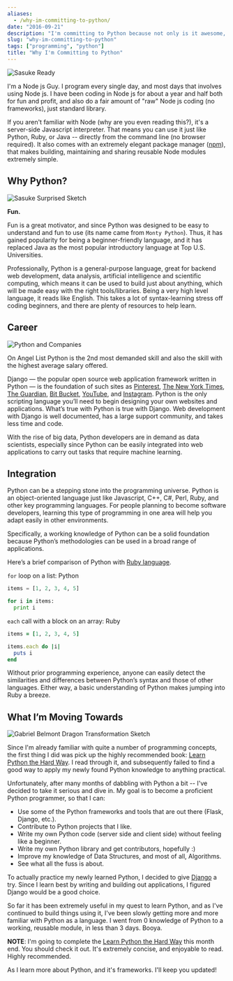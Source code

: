 ```yaml
---
aliases:
  - /why-im-committing-to-python/
date: "2016-09-21"
description: "I'm committing to Python because not only is it awesome, but it's a great way to improve my OOP chops. It's a language for one's soul."
slug: "why-im-committing-to-python"
tags: ["programming", "python"]
title: "Why I'm Committing to Python"
---
```



![Sasuke Ready][]


I'm a Node js Guy. I program every single day, and most days that involves using Node js. I have been coding in Node js for about a year and half both for fun and profit, and also do a fair amount of "raw" Node js coding (no frameworks), just standard library.

If you aren't familiar with Node (why are you even reading this?), it's a server-side Javascript interpreter. That means you can use it just like Python, Ruby, or Java -- directly from the command line (no browser required). It also comes with an extremely elegant package manager ([npm][]), that makes building, maintaining and sharing reusable Node modules extremely simple.

## Why Python?

![Sasuke Surprised Sketch][]


**Fun.** 

Fun is a great motivator, and since Python was designed to be easy to understand and fun to use (its name came from `Monty Python`). Thus, it has gained popularity for being a beginner-friendly language, and it has replaced Java as the most popular introductory language at Top U.S. Universities.

Professionally, Python is a general-purpose language, great for backend web development, data analysis, artificial intelligence and scientific computing, which means it can be used to build just about anything, which will be made easy with the right tools/libraries. Being a very high level language, it reads like English. This takes a lot of syntax-learning stress off coding beginners, and there are plenty of resources to help learn.

## Career

![Python and Companies][]


On Angel List Python is the 2nd most demanded skill and also the skill with the highest average salary offered.

Django — the popular open source web application framework written in Python — is the foundation of such sites as [Pinterest][], [The New York Times][], [The Guardian][], [Bit Bucket][], [YouTube][], and [Instagram][]. Python is the only scripting language you’ll need to begin designing your own websites and applications. What’s true with Python is true with Django. Web development with Django is well documented, has a large support community, and takes less time and code.

With the rise of big data, Python developers are in demand as data scientists, especially since Python can be easily integrated into web applications to carry out tasks that require machine learning.

## Integration

Python can be a stepping stone into the programming universe. Python is an object-oriented language just like Javascript, C++, C#, Perl, Ruby, and other key programming languages. For people planning to become software developers, learning this type of programming in one area will help you adapt easily in other environments.

Specifically, a working knowledge of Python can be a solid foundation because Python’s methodologies can be used in a broad range of applications.

Here’s a brief comparison of Python with [Ruby language][].

`for` loop on a list: Python

```python
items = [1, 2, 3, 4, 5]

for i in items:
  print i
```

`each` call with a block on an array: Ruby

```ruby
items = [1, 2, 3, 4, 5]

items.each do |i|
  puts i
end
```

Without prior programming experience, anyone can easily detect the similarities and differences between Python’s syntax and those of other languages. Either way, a basic understanding of Python makes jumping into Ruby a breeze.

## What I’m Moving Towards

![Gabriel Belmont Dragon Transformation Sketch][]


Since I'm already familiar with quite a number of programming concepts, the first thing I did was pick up the highly recommended book: [Learn Python the Hard Way][]. I read through it, and subsequently failed to find a good way to apply my newly found Python knowledge to anything practical.

Unfortunately, after many months of dabbling with Python a bit -- I've decided to take it serious and dive in. My goal is to become a proficient Python programmer, so that I can:

- Use some of the Python frameworks and tools that are out there (Flask, Django, etc.).
- Contribute to Python projects that I like.
- Write my own Python code (server side and client side) without feeling like a beginner.
- Write my own Python library and get contributors, hopefully :)
- Improve my knowledge of Data Structures, and most of all, Algorithms.
- See what all the fuss is about.

To actually practice my newly learned Python, I decided to give [Django][] a try. Since I learn best by writing and building out applications, I figured Django would be a good choice.

So far it has been extremely useful in my quest to learn Python, and as I've continued to build things using it, I've been slowly getting more and more familiar with Python as a language. I went from 0 knowledge of Python to a working, reusable module, in less than 3 days. Booya.

**NOTE**: I'm going to complete the [Learn Python the Hard Way][] this month end. You should check it out. It's extremely concise, and enjoyable to read. Highly recommended.

As I learn more about Python, and it's frameworks. I'll keep you updated!


  [Sasuke Ready]: /static/images/2016/sasuke-ready.gif "Sasuke Ready"
  [Sasuke Surprised Sketch]: /static/images/2016/sasuke-surprised-sketch.jpg "Sasuke Surprised Sketch"
  [npm]: http://npmjs.org/ "npm"
  [Python and Companies]: /static/images/2016/python-and-companies.png "Python and Companies"
  [Gabriel Belmont Dragon Transformation Sketch]: /static/images/2016/gabriel-belmont-dragon-transformation-sketch.gif "Gabriel Belmont Dragon Transformation Sketch"
  [Ruby language]: https://www.ruby-lang.org/en/ "Ruby language"
  [Pinterest]: https://www.pinterest.com "Pinterest"
  [The New York Times]: http://www.nytimes.com "The New York Times"
  [The Guardian]: https://www.theguardian.com/uk "The Guardian"
  [Bit Bucket]: https://bitbucket.org "Bit Bucket"
  [YouTube]: https://www.youtube.com "YouTube"
  [Instagram]: https://www.instagram.com "Instagram"
  [Django]: https://www.djangoproject.com "Django"
  [Learn Python the Hard Way]: https://learnpythonthehardway.org "Learn Python the Hard Way"
